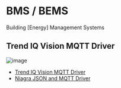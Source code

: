 # BMS / BEMS
Building [Energy] Management Systems

## Trend IQ Vision MQTT Driver

![image](https://github.com/heatweb/HNQAP/assets/7034068/b671a950-580d-4d55-8cdc-a3263bc6dfe0)

* [Trend IQ Vision MQTT Driver](https://www.youtube.com/watch?v=RBWbYI1IWig)
* [Niagra JSON and MQTT Driver](https://www.youtube.com/watch?v=gj6KbLwN-kw)
